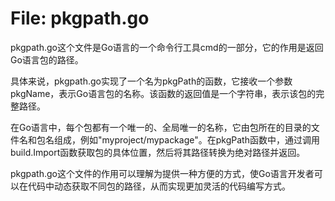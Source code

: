# File: pkgpath.go

pkgpath.go这个文件是Go语言的一个命令行工具cmd的一部分，它的作用是返回Go语言包的路径。

具体来说，pkgpath.go实现了一个名为pkgPath的函数，它接收一个参数pkgName，表示Go语言包的名称。该函数的返回值是一个字符串，表示该包的完整路径。

在Go语言中，每个包都有一个唯一的、全局唯一的名称，它由包所在的目录的文件名和包名组成，例如"myproject/mypackage"。在pkgPath函数中，通过调用build.Import函数获取包的具体位置，然后将其路径转换为绝对路径并返回。

pkgpath.go这个文件的作用可以理解为提供一种方便的方式，使Go语言开发者可以在代码中动态获取不同包的路径，从而实现更加灵活的代码编写方式。

